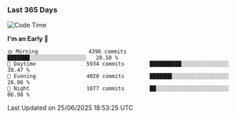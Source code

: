 ### Last 365 Days
<!--START_SECTION:waka-->
![Code Time](http://img.shields.io/badge/Code%20Time-1%2C113%20hrs%2041%20mins-blue)

**I'm an Early 🐤** 

```text
🌞 Morning                4396 commits        ███████░░░░░░░░░░░░░░░░░░   28.50 % 
🌆 Daytime                5934 commits        ██████████░░░░░░░░░░░░░░░   38.47 % 
🌃 Evening                4020 commits        ███████░░░░░░░░░░░░░░░░░░   26.06 % 
🌙 Night                  1077 commits        ██░░░░░░░░░░░░░░░░░░░░░░░   06.98 % 
```



 Last Updated on 25/06/2025 18:53:25 UTC
<!--END_SECTION:waka-->

<!--
**BrianCurliss/BrianCurliss** is a ✨ _special_ ✨ repository because its `README.md` (this file) appears on your GitHub profile.

Here are some ideas to get you started:

- 🔭 I’m currently working on ...
- 🌱 I’m currently learning ...
- 👯 I’m looking to collaborate on ...
- 🤔 I’m looking for help with ...
- 💬 Ask me about ...
- 📫 How to reach me: ...
- 😄 Pronouns: ...
- ⚡ Fun fact: ...
-->
